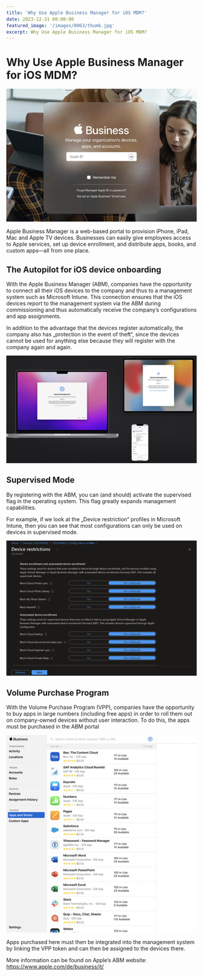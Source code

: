 ```yaml
---
title: 'Why Use Apple Business Manager for iOS MDM?'
date: 2023-12-31 00:00:00
featured_image: '/images/0063/thumb.jpg'
excerpt: Why Use Apple Business Manager for iOS MDM?
---
```


# Why Use Apple Business Manager for iOS MDM?

![](/images/0063/1.jpg)

Apple Business Manager is a web-based portal to provision iPhone, iPad, Mac and Apple TV devices. Businesses can easily give employees access to Apple services, set up device enrollment, and distribute apps, books, and custom apps—all from one place.

## The Autopilot for iOS device onboarding
With the Apple Business Manager (ABM), companies have the opportunity to connect all their iOS devices to the company and thus to a management system such as Microsoft Intune. This connection ensures that the iOS devices report to the management system via the ABM during commissioning and thus automatically receive the company’s configurations and app assignments.

In addition to the advantage that the devices register automatically, the company also has „protection in the event of theft“, since the devices cannot be used for anything else because they will register with the company again and again.

![](/images/0063/2.jpg)

## Supervised Mode
By registering with the ABM, you can (and should) activate the supervised flag in the operating system. This flag greatly expands management capabilities.

For example, if we look at the „Device restriction“ profiles in Microsoft Intune, then you can see that most configurations can only be used on devices in supervised mode.

![](/images/0063/3.jpg)

## Volume Purchase Program
With the Volume Purchase Program (VPP), companies have the opportunity to buy apps in large numbers (including free apps) in order to roll them out on company-owned devices without user interaction. To do this, the apps must be purchased in the ABM portal

![](/images/0063/4.jpg)

Apps purchased here must then be integrated into the management system by linking the VPP token and can then be assigned to the devices there.

More information can be found on Apple’s ABM website:
https://www.apple.com/de/business/it/